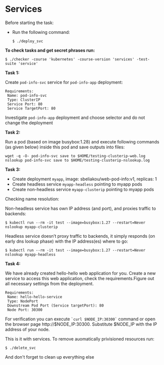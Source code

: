 # Services

Before starting the task:

*   Run the following command:
    
        $ ./deploy_svc
    

**To check tasks and get secret phrases run:**

    $ ./checker -course 'kubernetes' -course-version 'services' -test-suite 'service'

**Task 1:**

Create `pod-info-svc` service for `pod-info-app` deployment:

    Requirements:
     Name: pod-info-svc
     Type: ClusterIP
     Service Port: 80
     Service TargetPort: 80

Investigate `pod-info-app` deployment and choose selector and do not change the deployment

**Task 2:**

Run a pod (based on image busybox:1.28) and execute following commands (as given below) inside this pod and save outputs into files:

    wget -q -O- pod-info-svc save to $HOME/testing-clusterip-web.log
    nslookup pod-info-svc save to $HOME/testing-clusterip-nslookup.log

**Task 3:**

*   Create deployment `myapp`, image: sbeliakou/web-pod-info:v1, replicas: 1
*   Create headless service `myapp-headless` pointing to myapp pods
*   Create non-headless service `myapp-clusterip` pointing to myapp pods

Checking name resolution:

Non-headless service has own IP address (and port), and proxies traffic to backends:

    $ kubectl run --rm -it test --image=busybox:1.27 --restart=Never nslookup myapp-clusterip

Headless service doesn’t proxy traffic to backends, it simply responds (on early dns lookup phase) with the IP address(es) where to go:

    $ kubectl run --rm -it test --image=busybox:1.27 --restart=Never nslookup myapp-headless

**Task 4:**

We have already created hello-hello web application for you. Create a new service to access this web application, check the requirements.Figure out all necessary settings from the deployment.

    Requirements:
     Name: hello-hello-service
     Type: NodePort
     Downstream Pod Port (Service targetPort): 80
     Node Port: 30300

For verification you can execute `` `curl $NODE_IP:30300` `` command or open the browser page http://$NODE\_IP:30300. Substitute $NODE\_IP with the IP address of your node.

  
  

This is it with services. To remove auomatically privisioned resources run:

    $ ./delete_svc

And don't forget to clean up everything else